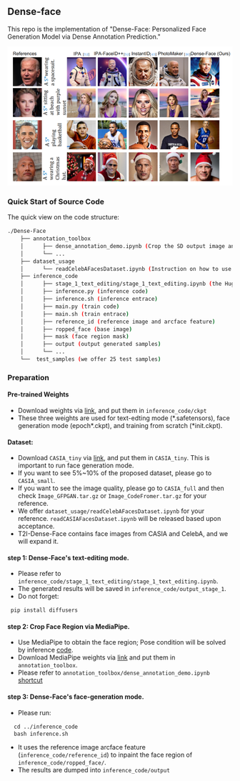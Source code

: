 ## Dense-face
This repo is the implementation of "Dense-Face: Personalized Face Generation Model via Dense Annotation Prediction."

![Teaser](./figure1.png)

### Quick Start of Source Code
The quick view on the code structure:
```bash
./Dense-Face
    ├── annotation_toolbox
    │      ├── dense_annotation_demo.ipynb (Crop the SD output image and produce the face region mask)
    │      └── ...
    ├── dataset_usage
    │      └── readCelebAFacesDataset.ipynb (Instruction on how to use dataset)
    ├── inference_code
    │      ├── stage_1_text_editing/stage_1_text_editing.ipynb (the Huggingface interface on Text-based Editing mode.)
    │      ├── inference.py (inference code)
    │      ├── inference.sh (inference entrace)
    │      ├── main.py (train code)
    │      ├── main.sh (train entrace)
    │      ├── reference_id (reference image and arcface feature)
    │      ├── ropped_face (base image)
    │      ├── mask (face region mask)
    │      ├── output (output generated samples)
    │      └── ...
    └──  test_samples (we offer 25 test samples)
```

### Preparation
#### Pre-trained Weights
- Download weights via [link](https://drive.google.com/drive/folders/1b-sNLdfvDkFlm78QnMg2-po-R2G1CNbo), and put them in `inference_code/ckpt`
- These three weights are used for text-edting mode (\*.safetensors), face generation mode (epoch*.ckpt), and training from scratch (\*init.ckpt). 
#### Dataset:
- Download `CASIA_tiny` via [link](https://drive.google.com/drive/folders/1lgjpwneqjhI8ig8cPfUU_zRh9HXPEJ8m?usp=sharing), and put them in `CASIA_tiny`. This is important to run face generation mode.
- If you want to see 5%~10% of the proposed dataset, please go to `CASIA_small`.
- If you want to see the image quality, please go to `CASIA_full` and then check `Image_GFPGAN.tar.gz` or `Image_CodeFromer.tar.gz` for your reference. 
- We offer `dataset_usage/readCelebAFacesDataset.ipynb` for your reference. `readCASIAFacesDataset.ipynb` will be released based upon acceptance.
- T2I-Dense-Face contains face images from CASIA and CelebA, and we will expand it.

#### step 1: Dense-Face's text-editing mode.
- Please refer to `inference_code/stage_1_text_editing/stage_1_text_editing.ipynb`.
- The generated results will be saved in `inference_code/output_stage_1`.
- Do not forget: 
 ```bash
  pip install diffusers
 ```

#### step 2: Crop Face Region via MediaPipe.
- Use MediaPipe to obtain the face region; Pose condition will be solved by inference [code](./inference_code/inference.py#L202).
- Download MediaPipe weights via [link](https://drive.google.com/drive/folders/19kJfLKe3sgw7wn-NiCOObd2vc1cw4w5B?usp=sharing) and put them in `annotation_toolbox`.
- Please refer to `annotation_toolbox/dense_annotation_demo.ipynb` [shortcut](./annotation_toolbox/dense_annotation_demo.ipynb)

#### step 3: Dense-Face's face-generation mode.
- Please run: 
 ```
   cd ../inference_code
   bash inference.sh
 ```
- It uses the reference image arcface feature (`inference_code/reference_id`) to inpaint the face region of `inference_code/ropped_face/`.
- The results are dumped into `inference_code/output`
